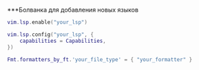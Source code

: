 ***Болванка для добавления новых языков
```lua
vim.lsp.enable("your_lsp")

vim.lsp.config("your_lsp", {
	capabilities = Capabilities,
})

Fmt.formatters_by_ft.'your_file_type' = { "your_formatter" }
```

